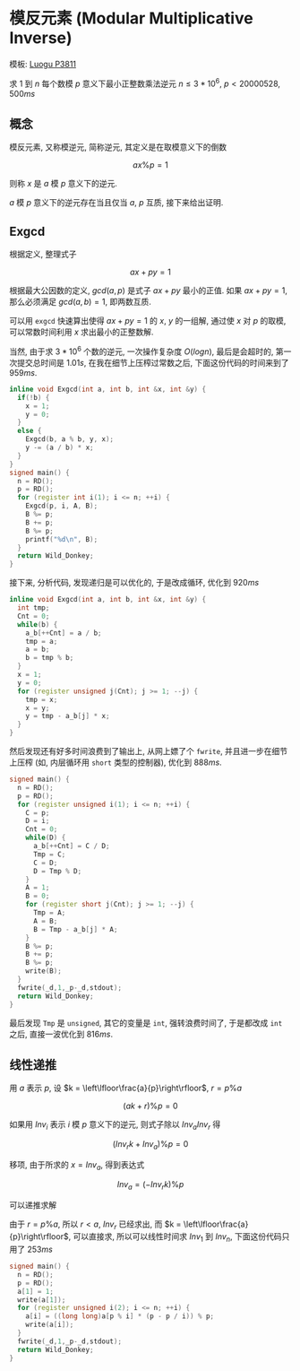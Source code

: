 # 模反元素 (Modular Multiplicative Inverse)

模板: [Luogu P3811](https://www.luogu.com.cn/problem/P3811)

求 $1$ 到 $n$ 每个数模 $p$ 意义下最小正整数乘法逆元
$n \leq 3*10^6$, $p < 20000528$, $500ms$

## 概念

模反元素, 又称模逆元, 简称逆元, 其定义是在取模意义下的倒数

$$
ax \% p = 1
$$

则称 $x$ 是 $a$ 模 $p$ 意义下的逆元.

$a$ 模 $p$ 意义下的逆元存在当且仅当 $a$, $p$ 互质, 接下来给出证明.

## Exgcd

根据定义, 整理式子

$$
ax + py = 1
$$

根据最大公因数的定义, $gcd(a, p)$ 是式子 $ax + py$ 最小的正值. 如果 $ax + py = 1$, 那么必须满足 $gcd(a, b) = 1$, 即两数互质.

可以用 `exgcd` 快速算出使得 $ax + py = 1$ 的 $x$, $y$ 的一组解, 通过使 $x$ 对 $p$ 的取模, 可以常数时间利用 $x$ 求出最小的正整数解.

当然, 由于求 $3 * 10^6$ 个数的逆元, 一次操作复杂度 $O(logn)$, 最后是会超时的, 第一次提交总时间是 $1.01s$, 在我在细节上压榨过常数之后, 下面这份代码的时间来到了 $959ms$.

```cpp
inline void Exgcd(int a, int b, int &x, int &y) {
  if(!b) {
    x = 1;
    y = 0;
  }
  else {
    Exgcd(b, a % b, y, x);
    y -= (a / b) * x;
  }
}
signed main() {
  n = RD();
  p = RD();
  for (register int i(1); i <= n; ++i) {
    Exgcd(p, i, A, B);
    B %= p;
    B += p;
    B %= p;
    printf("%d\n", B); 
  }
  return Wild_Donkey;
}
```

接下来, 分析代码, 发现递归是可以优化的, 于是改成循环, 优化到 $920ms$

```cpp
inline void Exgcd(int a, int b, int &x, int &y) {
  int tmp;
  Cnt = 0;
  while(b) {
    a_b[++Cnt] = a / b;
    tmp = a;
    a = b;
    b = tmp % b;
  }
  x = 1;
  y = 0;
  for (register unsigned j(Cnt); j >= 1; --j) {
    tmp = x;
    x = y;
    y = tmp - a_b[j] * x;
  }
}
```

然后发现还有好多时间浪费到了输出上, 从网上嫖了个 `fwrite`, 并且进一步在细节上压榨 (如, 内层循环用 `short` 类型的控制器), 优化到 $888ms$.

```cpp
signed main() {
  n = RD();
  p = RD();
  for (register unsigned i(1); i <= n; ++i) {
    C = p;
    D = i;
    Cnt = 0;
    while(D) {
      a_b[++Cnt] = C / D;
      Tmp = C;
      C = D;
      D = Tmp % D;
    }
    A = 1;
    B = 0;
    for (register short j(Cnt); j >= 1; --j) {
      Tmp = A;
      A = B;
      B = Tmp - a_b[j] * A;
    }
    B %= p;
    B += p;
    B %= p;
    write(B);
  }
  fwrite(_d,1,_p-_d,stdout);
  return Wild_Donkey;
}
```

最后发现 `Tmp` 是 `unsigned`, 其它的变量是 `int`, 强转浪费时间了, 于是都改成 `int` 之后, 直接一波优化到 $816ms$.

## 线性递推

用 $a$ 表示 $p$, 设 $k = \left\lfloor\frac{a}{p}\right\rfloor$, $r = p \% a$

$$
(ak + r) \% p = 0 
$$

如果用 $Inv_i$ 表示 $i$ 模 $p$ 意义下的逆元, 则式子除以 $Inv_aInv_r$ 得

$$
(Inv_rk + Inv_a) \% p = 0
$$

移项, 由于所求的 $x = Inv_a$, 得到表达式

$$
Inv_a = (-Inv_rk) \% p
$$

可以递推求解

由于 $r = p \% a$, 所以 $r < a$, $Inv_r$ 已经求出, 而 $k = \left\lfloor\frac{a}{p}\right\rfloor$, 可以直接求, 所以可以线性时间求 $Inv_1$ 到 $Inv_n$, 下面这份代码只用了 $253ms$

```cpp
signed main() {
  n = RD();
  p = RD();
  a[1] = 1;
  write(a[1]);
  for (register unsigned i(2); i <= n; ++i) {
    a[i] = ((long long)a[p % i] * (p - p / i)) % p;
    write(a[i]);
  }
  fwrite(_d,1,_p-_d,stdout);
  return Wild_Donkey;
}
```